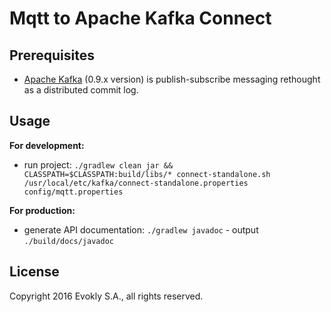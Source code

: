 # Mqtt to Apache Kafka Connect

## Prerequisites
* [Apache Kafka](https://kafka.apache.org/) (0.9.x version) is publish-subscribe messaging rethought as a distributed commit log. 

## Usage
**For development:**

* run project:
`./gradlew clean jar && CLASSPATH=$CLASSPATH:build/libs/* connect-standalone.sh /usr/local/etc/kafka/connect-standalone.properties config/mqtt.properties`

**For production:**

* generate API documentation: `./gradlew javadoc` - output `./build/docs/javadoc`

## License
Copyright 2016 Evokly S.A., all rights reserved.